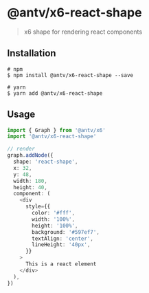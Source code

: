 # @antv/x6-react-shape

> x6 shape for rendering react components

## Installation

```shell
# npm
$ npm install @antv/x6-react-shape --save

# yarn
$ yarn add @antv/x6-react-shape
```

## Usage

```ts
import { Graph } from '@antv/x6'
import '@antv/x6-react-shape'

// render
graph.addNode({
  shape: 'react-shape',
  x: 32,
  y: 48,
  width: 180,
  height: 40,
  component: (
    <div
      style={{
        color: '#fff',
        width: '100%',
        height: '100%',
        background: '#597ef7',
        textAlign: 'center',
        lineHeight: '40px',
      }}
    >
      This is a react element
    </div>
  ),
})
```

